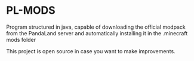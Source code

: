 # PL-MODS

Program structured in java, capable of downloading the official modpack from the PandaLand server and automatically installing it in the .minecraft mods folder

This project is open source in case you want to make improvements.
